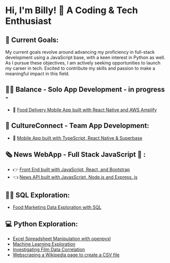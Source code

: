 # Hi, I'm Billy! 👋 A Coding & Tech Enthusiast 

## 🌱 Current Goals:

My current goals revolve around advancing my proficiency in full-stack development using a JavaScript base, with a keen interest in Python as well. As I pursue these objectives, I am actively seeking opportunities to launch my career in tech. Excited to contribute my skills and passion to make a meaningful impact in this field.

## 💪🏼 Balance - Solo App Development - in progress - 

- 📱 [Food Delivery Mobile App built with React Native and AWS Amplify](https://github.com/BillyLangdown/Balance)
 
## 🔗  CultureConnect - Team App Development: 

- 📱 [Mobile App built with TypeScript, React Native & Superbase](https://github.com/JoravarSinghPunia/CultureConnect-Application)

## 🗞️  News WebApp  - Full Stack JavaScript 🥞 :

- 👉 [Front End built with JavaScript, React, and Bootstrap](https://github.com/BillyLangdown/fe-nc-news)
- 👈 [News API built with JavasScript, Node.js and Express. js](https://github.com/BillyLangdown/news-api)


## 👨‍💻 SQL Exploration:

- [Food Marketing Data Exploration with SQL](https://github.com/BillyLangdown/SQL/blob/main/SQL_FoodMarketingData)

## 💻 Python Exploration:

- [Excel Spreadsheet Manipulation with openpyxl](https://github.com/BillyLangdown/Python/commit/ddadcf8d9f047ca698a187d1c6445163390c8d17)
- [Machine Learning Exploration](https://github.com/BillyLangdown/Python/blob/main/MachineLearningExporation.ipynb)
- [Investigating Film Data Correlation](https://github.com/BillyLangdown/Python/blob/main/FilmDataCorreation.ipynb)
- [Webscraping a Wikipedia page to create a CSV file](https://github.com/BillyLangdown/Python/blob/main/WebscrapingWikipedia.ipynb)
